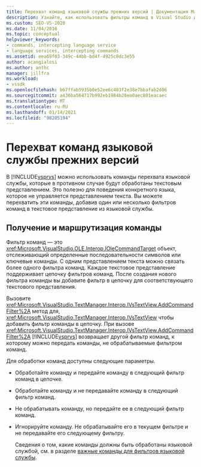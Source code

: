 ```yaml
---
title: Перехват команд языковой службы прежних версий | Документация Майкрософт
description: Узнайте, как использовать фильтры команд в Visual Studio для перехвата команд языковой службы прежних версий и добавления поведения для конкретного языка.
ms.custom: SEO-VS-2020
ms.date: 11/04/2016
ms.topic: conceptual
helpviewer_keywords:
- commands, intercepting language service
- language services, intercepting commands
ms.assetid: eea69f03-349c-44bb-bd4f-4925c0dc3e55
author: acangialosi
ms.author: anthc
manager: jillfra
ms.workload:
- vssdk
ms.openlocfilehash: b67ffab5935b0e52ee6c403f2e38e7bbafab2d06
ms.sourcegitcommit: a436ba564717b992eb1984b28ea0aec801eacaec
ms.translationtype: MT
ms.contentlocale: ru-RU
ms.lasthandoff: 01/14/2021
ms.locfileid: "98205194"
---
```

# <a name="intercepting-legacy-language-service-commands"></a>Перехват команд языковой службы прежних версий
В [!INCLUDE[vsprvs](../../code-quality/includes/vsprvs_md.md)] можно использовать команды перехвата языковой службы, которые в противном случае будут обработаны текстовым представлением. Это полезно для поведения конкретного языка, которое не управляется представлением текста. Вы можете перехватить эти команды, добавив один или несколько фильтров команд в текстовое представление из языковой службы.

## <a name="getting-and-routing-the-command"></a>Получение и маршрутизация команды
 Фильтр команд — это <xref:Microsoft.VisualStudio.OLE.Interop.IOleCommandTarget> объект, отслеживающий определенные последовательности символов или ключевые команды. С одним представлением текста можно связать более одного фильтра команд. Каждое текстовое представление поддерживает цепочку фильтров команд. После создания нового фильтра команды вы добавите фильтр в цепочку для соответствующего текстового представления.

 Вызовите <xref:Microsoft.VisualStudio.TextManager.Interop.IVsTextView.AddCommandFilter%2A> метод для, <xref:Microsoft.VisualStudio.TextManager.Interop.IVsTextView> чтобы добавить фильтр команды в цепочку. При вызове <xref:Microsoft.VisualStudio.TextManager.Interop.IVsTextView.AddCommandFilter%2A> [!INCLUDE[vsprvs](../../code-quality/includes/vsprvs_md.md)] возвращает другой фильтр команд, к которому можно передать команды, не обрабатываемые фильтром команд.

 Для обработки команд доступны следующие параметры.

- Обработайте команду и передайте команду в следующий фильтр команд в цепочке.

- Обработайте команду и не передавайте команду в следующий фильтр команд.

- Не обрабатывать команду, но передайте ее в следующий фильтр команд.

- Игнорируйте команду. Не обрабатывайте его в текущем фильтре и не передавайте его следующему фильтру.

  Сведения о том, какие команды должны быть обработаны языковой службой, см. в разделе [важные команды для фильтров языковой службы](../../extensibility/internals/important-commands-for-language-service-filters.md).
